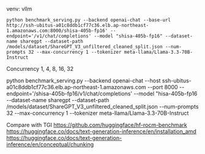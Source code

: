 venv: vllm
```
python benchmark_serving.py --backend openai-chat --base-url http://ssh-ubitus-a01c8ddb1cf77c36.elb.ap-northeast-1.amazonaws.com:8000/shisa-405b-fp16' --endpoint='/v1/chat/completions' --model "shisa-405b-fp16" --dataset-name sharegpt --dataset-path /models/dataset/ShareGPT_V3_unfiltered_cleaned_split.json --num-prompts 32 --max-concurrency 1 --tokenizer meta-llama/Llama-3.3-70B-Instruct
```

Concurrency 1, 4, 8, 16, 32

python benchmark_serving.py --backend openai-chat --host ssh-ubitus-a01c8ddb1cf77c36.elb.ap-northeast-1.amazonaws.com --port 8000 --endpoint='/shisa-405b-fp16/v1/chat/completions' --model "hisa-405b-fp16 --dataset-name sharegpt --dataset-path /models/dataset/ShareGPT_V3_unfiltered_cleaned_split.json --num-prompts 32 --max-concurrency 1 --tokenizer meta-llama/Llama-3.3-70B-Instruct

Compare with TGI
https://github.com/huggingface/hf-rocm-benchmark
https://huggingface.co/docs/text-generation-inference/en/installation_amd
https://huggingface.co/docs/text-generation-inference/en/conceptual/chunking
